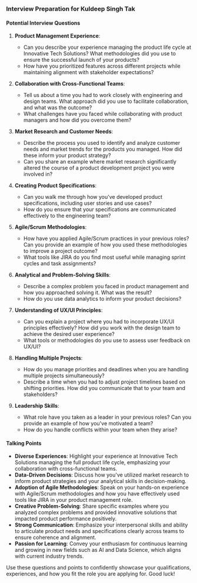 ### Interview Preparation for Kuldeep Singh Tak

#### Potential Interview Questions

1. **Product Management Experience**:
   - Can you describe your experience managing the product life cycle at Innovative Tech Solutions? What methodologies did you use to ensure the successful launch of your products?
   - How have you prioritized features across different projects while maintaining alignment with stakeholder expectations?

2. **Collaboration with Cross-Functional Teams**:
   - Tell us about a time you had to work closely with engineering and design teams. What approach did you use to facilitate collaboration, and what was the outcome?
   - What challenges have you faced while collaborating with product managers and how did you overcome them?

3. **Market Research and Customer Needs**:
   - Describe the process you used to identify and analyze customer needs and market trends for the products you managed. How did these inform your product strategy?
   - Can you share an example where market research significantly altered the course of a product development project you were involved in?

4. **Creating Product Specifications**:
   - Can you walk me through how you've developed product specifications, including user stories and use cases? 
   - How do you ensure that your specifications are communicated effectively to the engineering team?

5. **Agile/Scrum Methodologies**:
   - How have you applied Agile/Scrum practices in your previous roles? Can you provide an example of how you used these methodologies to improve a project outcome?
   - What tools like JIRA do you find most useful while managing sprint cycles and task assignments?

6. **Analytical and Problem-Solving Skills**:
   - Describe a complex problem you faced in product management and how you approached solving it. What was the result?
   - How do you use data analytics to inform your product decisions?

7. **Understanding of UX/UI Principles**:
   - Can you explain a project where you had to incorporate UX/UI principles effectively? How did you work with the design team to achieve the desired user experience?
   - What tools or methodologies do you use to assess user feedback on UX/UI?

8. **Handling Multiple Projects**:
   - How do you manage priorities and deadlines when you are handling multiple projects simultaneously?
   - Describe a time when you had to adjust project timelines based on shifting priorities. How did you communicate that to your team and stakeholders?

9. **Leadership Skills**:
   - What role have you taken as a leader in your previous roles? Can you provide an example of how you've motivated a team?
   - How do you handle conflicts within your team when they arise?

#### Talking Points

- **Diverse Experiences**: Highlight your experience at Innovative Tech Solutions managing the full product life cycle, emphasizing your collaboration with cross-functional teams.
- **Data-Driven Decisions**: Discuss how you've utilized market research to inform product strategies and your analytical skills in decision-making.
- **Adoption of Agile Methodologies**: Speak on your hands-on experience with Agile/Scrum methodologies and how you have effectively used tools like JIRA in your product management role.
- **Creative Problem-Solving**: Share specific examples where you analyzed complex problems and provided innovative solutions that impacted product performance positively. 
- **Strong Communication**: Emphasize your interpersonal skills and ability to articulate product needs and specifications clearly across teams to ensure coherence and alignment.
- **Passion for Learning**: Convey your enthusiasm for continuous learning and growing in new fields such as AI and Data Science, which aligns with current industry trends.

Use these questions and points to confidently showcase your qualifications, experiences, and how you fit the role you are applying for. Good luck!
```